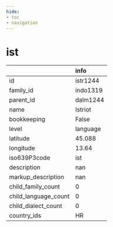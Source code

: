 ```yaml
---
hide:
- toc
- navigation
---
```

# ist
|                      | info     |
|:---------------------|:---------|
| id                   | istr1244 |
| family_id            | indo1319 |
| parent_id            | dalm1244 |
| name                 | Istriot  |
| bookkeeping          | False    |
| level                | language |
| latitude             | 45.088   |
| longitude            | 13.64    |
| iso639P3code         | ist      |
| description          | nan      |
| markup_description   | nan      |
| child_family_count   | 0        |
| child_language_count | 0        |
| child_dialect_count  | 0        |
| country_ids          | HR       |